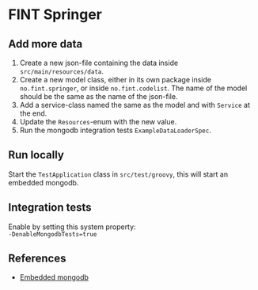 # FINT Springer

## Add more data

1. Create a new json-file containing the data inside `src/main/resources/data`.
2. Create a new model class, either in its own package inside `no.fint.springer`, or inside `no.fint.codelist`. The name of the model should be the same as the name of the json-file.
3. Add a service-class named the same as the model and with `Service` at the end.
4. Update the `Resources`-enum with the new value.
5. Run the mongodb integration tests `ExampleDataLoaderSpec`.

## Run locally

Start the `TestApplication` class in `src/test/groovy`, this will start an embedded mongodb.

## Integration tests

Enable by setting this system property:  
`-DenableMongodbTests=true`

## References

* [Embedded mongodb](https://docs.spring.io/spring-boot/docs/current/reference/html/boot-features-nosql.html#boot-features-mongo-embedded)